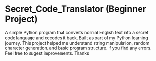 # Secret_Code_Translator (Beginner Project)
A simple Python program that converts normal English text into a secret code language and decodes it back. Built as part of my Python learning journey. This project helped me understand string manipulation, random character generation, and basic program structure.
If you find any errors. Feel free to sugest improvements.
Thanks